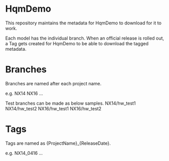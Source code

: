 # HqmDemo
This repository maintains the metadata for HqmDemo to download for it to work.

Each model has the individual branch. When an official release is rolled out, a Tag gets created for HqmDemo to be able to download the tagged metadata.

# Branches
Branches are named after each project name.

e.g.
NX14
NX16
...

Test branches can be made as below samples. 
NX14/hw_test1
NX14/hw_test2
NX16/hw_test1
NX16/hw_test2


# Tags
Tags are named as {ProjectName}_{ReleaseDate}.

e.g.
NX14_0416
...
